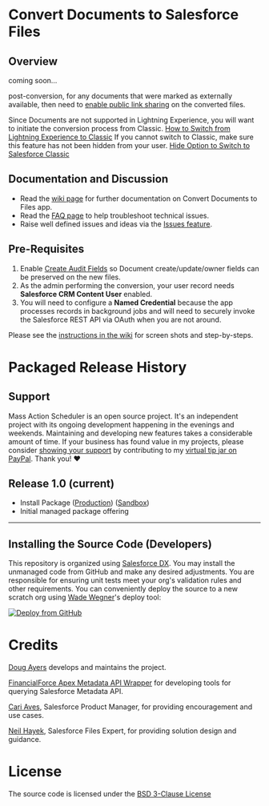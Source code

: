Convert Documents to Salesforce Files
=======================================

Overview
--------

coming soon...

post-conversion, for any documents that were marked as externally available, then need to [enable public link sharing](https://help.salesforce.com/articleView?id=collab_files_sharing_via_link.htm&type=5) on the converted files.

Since Documents are not supported in Lightning Experience, you will want to initiate the conversion process from Classic.
[How to Switch from Lightning Experience to Classic](https://help.salesforce.com/articleView?id=000230642&type=1)
If you cannot switch to Classic, make sure this feature has not been hidden from your user.
[Hide Option to Switch to Salesforce Classic](https://releasenotes.docs.salesforce.com/en-us/summer17/release-notes/rn_general_lex_hide_switcher.htm)


Documentation and Discussion
--------------------------

* Read the [wiki page](https://github.com/douglascayers/sfdx-convert-documents-to-files/wiki) for further documentation on Convert Documents to Files app.
* Read the [FAQ page](https://github.com/douglascayers/sfdx-convert-documents-to-files/wiki/Frequently-Asked-Questions) to help troubleshoot technical issues.
* Raise well defined issues and ideas via the [Issues feature](https://github.com/douglascayers/sfdx-convert-documents-to-files/issues).


Pre-Requisites
--------------
1. Enable [Create Audit Fields](https://help.salesforce.com/articleView?id=000213290&type=1&language=en_US) so Document create/update/owner fields can be preserved on the new files.
2. As the admin performing the conversion, your user record needs **Salesforce CRM Content User** enabled. 
3. You will need to configure a **Named Credential** because the app processes records in background jobs and will need to securely invoke the Salesforce REST API via OAuth when you are not around. 

Please see the [instructions in the wiki](https://github.com/douglascayers/sfdx-convert-documents-to-files/wiki/Pre-Requisites-Instructions) for screen shots and step-by-steps.


Packaged Release History
========================

Support
-------

Mass Action Scheduler is an open source project. It's an independent project with its ongoing development happening in the evenings and weekends.
Maintaining and developing new features takes a considerable amount of time. If your business has found value in my projects, please consider [showing
your support](https://douglascayers.com/thanks-for-your-support/) by contributing to my [virtual tip jar on PayPal](https://www.paypal.me/douglascayers/). Thank you! ❤️

Release 1.0 (current)
-----------
* Install Package ([Production]()) ([Sandbox]())
* Initial managed package offering

---

Installing the Source Code (Developers)
---------------------------------------

This repository is organized using [Salesforce DX](https://trailhead.salesforce.com/en/trails/sfdx_get_started).
You may install the unmanaged code from GitHub and make any desired adjustments.
You are responsible for ensuring unit tests meet your org's validation rules and other requirements.
You can conveniently deploy the source to a new scratch org using [Wade Wegner](https://github.com/wadewegner/deploy-to-sfdx)'s deploy tool:

[![Deploy from GitHub](https://deploy-to-sfdx.com/dist/assets/images/DeployToSFDX.svg)](https://deploy-to-sfdx.com?template=https://github.com/douglascayers/sfdx-convert-documents-to-files)


Credits
=======

[Doug Ayers](https://douglascayers.com) develops and maintains the project.

[FinancialForce Apex Metadata API Wrapper](https://github.com/financialforcedev/apex-mdapi) for developing tools for querying Salesforce Metadata API.

[Cari Aves](https://success.salesforce.com/ProfileView?u=00530000008A7mvAAC), Salesforce Product Manager, for providing encouragement and use cases.

[Neil Hayek](https://success.salesforce.com/ProfileView?userId=00530000003SpRm), Salesforce Files Expert, for providing solution design and guidance.


License
=======

The source code is licensed under the [BSD 3-Clause License](LICENSE)